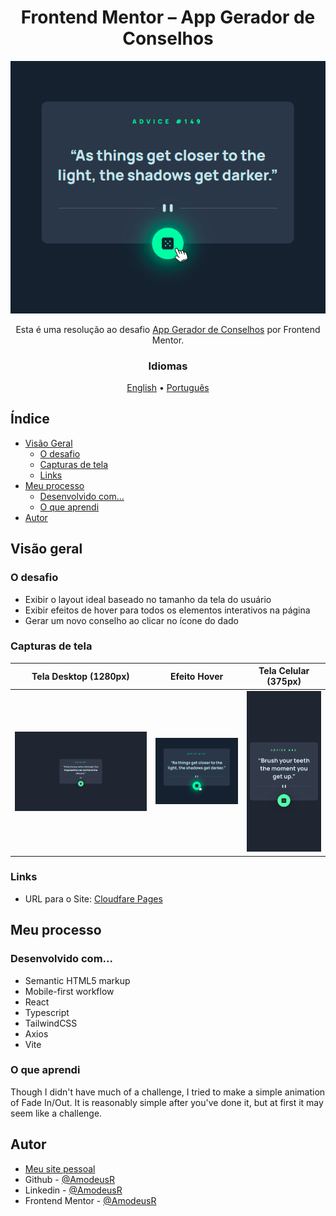 <!-- markdownlint-disable MD033 -->
<h1 align="center">Frontend Mentor – App Gerador de Conselhos</h1>

<img src="../page-models/hover.png" alt="" />

<p align="center">Esta é uma resolução ao desafio <a href="https://www.frontendmentor.io/challenges/advice-generator-app-QdUG-13db">App Gerador de Conselhos</a> por Frontend Mentor.</p>

<h3 align="center">Idiomas</h3>
<p align="center">
  <a href="../README.md">English</a> • <a href="#">Português</a>
</p>
<!-- markdownlint-enable MD033 -->

## Índice

- [Visão Geral](#visão-geral)
  - [O desafio](#o-desafio)
  - [Capturas de tela](#capturas-de-tela)
  - [Links](#links)
- [Meu processo](#meu-processo)
  - [Desenvolvido com...](#desenvolvido-com)
  - [O que aprendi](#o-que-aprendi)
- [Autor](#autor)

## Visão geral

### O desafio

- Exibir o layout ideal baseado no tamanho da tela do usuário
- Exibir efeitos de hover para todos os elementos interativos na página
- Gerar um novo conselho ao clicar no ícone do dado

### Capturas de tela

| Tela Desktop (1280px) | Efeito Hover | Tela Celular (375px) |
|-------|-------|-------|
|![Desktop View (1280px)](../page-models/desktop.png)|![iPad View (768px)](../page-models/hover.png)|![iPhone View (375px)](../page-models/mobile.png)|

### Links

- URL para o Site: [Cloudfare Pages](https://fm--advice-generator-app.pages.dev/)

## Meu processo

### Desenvolvido com...

- Semantic HTML5 markup
- Mobile-first workflow
- React
- Typescript
- TailwindCSS
- Axios
- Vite

### O que aprendi

Though I didn't have much of a challenge, I tried to make a simple animation of Fade In/Out. It is reasonably simple after you've done it, but at first it may seem like a challenge.

## Autor

- [Meu site pessoal](https://amodeusr.pages.dev)
- Github - [@AmodeusR](https://github.com/amodeusr)
- Linkedin - [@AmodeusR](https://www.linkedin.com/in/AmodeusR)
- Frontend Mentor - [@AmodeusR](https://www.frontendmentor.io/profile/AmodeusR)
